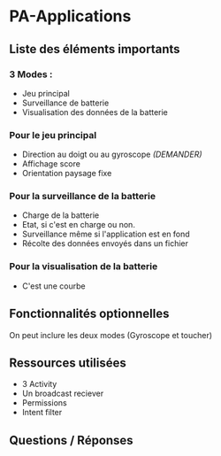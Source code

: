 # PA-Applications

## Liste des éléments importants

### 3 Modes :
  * Jeu principal
  * Surveillance de batterie
  * Visualisation des données de la batterie
  
### Pour le jeu principal
  * Direction au doigt ou au gyroscope *(DEMANDER)*
  * Affichage score
  * Orientation paysage fixe
  
### Pour la surveillance de la batterie
  * Charge de la batterie
  * Etat, si c'est en charge ou non.
  * Surveillance même si l'application est en fond
  * Récolte des données envoyés dans un fichier
  
### Pour la visualisation de la batterie
  * C'est une courbe

## Fonctionnalités optionnelles

On peut inclure les deux modes (Gyroscope et toucher)

## Ressources utilisées

  * 3 Activity
  * Un broadcast reciever
  * Permissions
  * Intent filter

## Questions / Réponses


